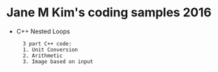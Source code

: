 # Jane M Kim's coding samples 2016
- C++ Nested Loops

        3 part C++ code: 
        1. Unit Conversion
        2. Arithmetic
        3. Image based on input
